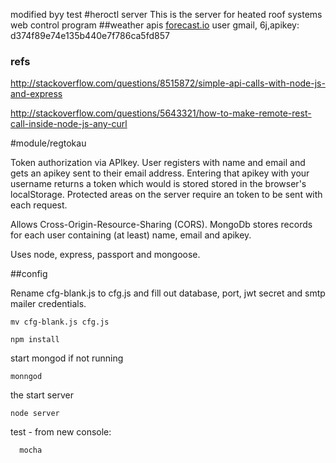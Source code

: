 modified byy test
#heroctl server
This is the server for heated roof systems web control program
##weather apis
<a href="https://developer.forecast.io/">forecast.io</a>
user gmail, 6j,apikey: d374f89e74e135b440e7f786ca5fd857
### refs
http://stackoverflow.com/questions/8515872/simple-api-calls-with-node-js-and-express

http://stackoverflow.com/questions/5643321/how-to-make-remote-rest-call-inside-node-js-any-curl


#module/regtokau

Token authorization via APIkey. User registers with name and email and gets an apikey sent to their email address. Entering that apikey with your username returns a token which would is stored stored in the browser's localStorage. Protected areas on the server require an token to be sent with each request.

Allows Cross-Origin-Resource-Sharing (CORS). MongoDb stores records for each user containing (at least) name, email and apikey.

Uses node, express, passport and mongoose.

##config

Rename cfg-blank.js to cfg.js and fill out database, port, jwt secret and smtp mailer credentials.
    
    mv cfg-blank.js cfg.js

    npm install 

start mongod if not running

    monngod
the start server

    node server

test - from new console:

      mocha

